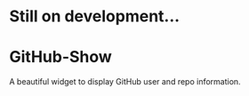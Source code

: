 # Still on development...

# GitHub-Show

A beautiful widget to display GitHub user and repo information.